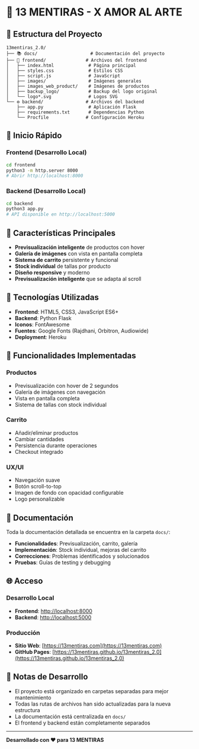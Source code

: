 # 🎨 13 MENTIRAS - X AMOR AL ARTE

## 📁 Estructura del Proyecto

```
13mentiras_2.0/
├── 📚 docs/                    # Documentación del proyecto
├── 🎨 frontend/               # Archivos del frontend
│   ├── index.html             # Página principal
│   ├── styles.css             # Estilos CSS
│   ├── script.js              # JavaScript
│   ├── images/                # Imágenes generales
│   ├── images_web_product/    # Imágenes de productos
│   ├── backup_logo/           # Backup del logo original
│   └── logo*.svg              # Logos SVG
└── ⚙️ backend/                # Archivos del backend
    ├── app.py                 # Aplicación Flask
    ├── requirements.txt       # Dependencias Python
    └── Procfile              # Configuración Heroku
```

## 🚀 Inicio Rápido

### Frontend (Desarrollo Local)
```bash
cd frontend
python3 -m http.server 8000
# Abrir http://localhost:8000
```

### Backend (Desarrollo Local)
```bash
cd backend
python3 app.py
# API disponible en http://localhost:5000
```

## 🎯 Características Principales

- **Previsualización inteligente** de productos con hover
- **Galería de imágenes** con vista en pantalla completa
- **Sistema de carrito** persistente y funcional
- **Stock individual** de tallas por producto
- **Diseño responsive** y moderno
- **Previsualización inteligente** que se adapta al scroll

## 📱 Tecnologías Utilizadas

- **Frontend**: HTML5, CSS3, JavaScript ES6+
- **Backend**: Python Flask
- **Iconos**: FontAwesome
- **Fuentes**: Google Fonts (Rajdhani, Orbitron, Audiowide)
- **Deployment**: Heroku

## 🔧 Funcionalidades Implementadas

### Productos
- Previsualización con hover de 2 segundos
- Galería de imágenes con navegación
- Vista en pantalla completa
- Sistema de tallas con stock individual

### Carrito
- Añadir/eliminar productos
- Cambiar cantidades
- Persistencia durante operaciones
- Checkout integrado

### UX/UI
- Navegación suave
- Botón scroll-to-top
- Imagen de fondo con opacidad configurable
- Logo personalizable

## 📖 Documentación

Toda la documentación detallada se encuentra en la carpeta `docs/`:

- **Funcionalidades**: Previsualización, carrito, galería
- **Implementación**: Stock individual, mejoras del carrito
- **Correcciones**: Problemas identificados y solucionados
- **Pruebas**: Guías de testing y debugging

## 🌐 Acceso

### **Desarrollo Local**
- **Frontend**: [http://localhost:8000](http://localhost:8000)
- **Backend**: [http://localhost:5000](http://localhost:5000)

### **Producción**
- **Sitio Web**: [https://13mentiras.com](https://13mentiras.com)
- **GitHub Pages**: [https://13mentiras.github.io/13mentiras_2.0](https://13mentiras.github.io/13mentiras_2.0)

## 📝 Notas de Desarrollo

- El proyecto está organizado en carpetas separadas para mejor mantenimiento
- Todas las rutas de archivos han sido actualizadas para la nueva estructura
- La documentación está centralizada en `docs/`
- El frontend y backend están completamente separados

---

**Desarrollado con ❤️ para 13 MENTIRAS**
